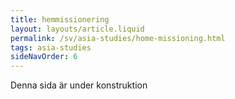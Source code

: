```yaml
---
title: hemmissionering
layout: layouts/article.liquid
permalink: /sv/asia-studies/home-missioning.html
tags: asia-studies
sideNavOrder: 6
---
```


Denna sida är under konstruktion